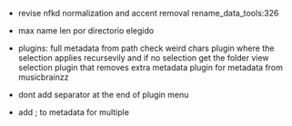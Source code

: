 * revise nfkd normalization and accent removal rename_data_tools:326

* max name len por directorio elegido

* plugins:
full metadata from path
check weird chars
plugin where the selection applies recursevily and if no selection get the folder view selection
plugin that removes extra metadata
plugin for metadata from musicbrainzz

* dont add separator at the end of plugin menu

* add \; to metadata for multiple
